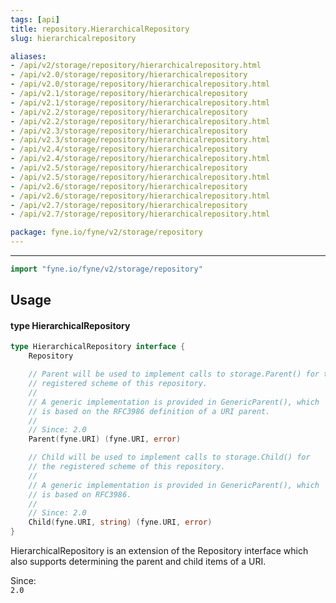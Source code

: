 ```yaml
---
tags: [api]
title: repository.HierarchicalRepository
slug: hierarchicalrepository

aliases:
- /api/v2/storage/repository/hierarchicalrepository.html
- /api/v2.0/storage/repository/hierarchicalrepository
- /api/v2.0/storage/repository/hierarchicalrepository.html
- /api/v2.1/storage/repository/hierarchicalrepository
- /api/v2.1/storage/repository/hierarchicalrepository.html
- /api/v2.2/storage/repository/hierarchicalrepository
- /api/v2.2/storage/repository/hierarchicalrepository.html
- /api/v2.3/storage/repository/hierarchicalrepository
- /api/v2.3/storage/repository/hierarchicalrepository.html
- /api/v2.4/storage/repository/hierarchicalrepository
- /api/v2.4/storage/repository/hierarchicalrepository.html
- /api/v2.5/storage/repository/hierarchicalrepository
- /api/v2.5/storage/repository/hierarchicalrepository.html
- /api/v2.6/storage/repository/hierarchicalrepository
- /api/v2.6/storage/repository/hierarchicalrepository.html
- /api/v2.7/storage/repository/hierarchicalrepository
- /api/v2.7/storage/repository/hierarchicalrepository.html

package: fyne.io/fyne/v2/storage/repository
---
```



---
```go
import "fyne.io/fyne/v2/storage/repository"
```

## Usage

#### type HierarchicalRepository

```go
type HierarchicalRepository interface {
	Repository

	// Parent will be used to implement calls to storage.Parent() for the
	// registered scheme of this repository.
	//
	// A generic implementation is provided in GenericParent(), which
	// is based on the RFC3986 definition of a URI parent.
	//
	// Since: 2.0
	Parent(fyne.URI) (fyne.URI, error)

	// Child will be used to implement calls to storage.Child() for
	// the registered scheme of this repository.
	//
	// A generic implementation is provided in GenericParent(), which
	// is based on RFC3986.
	//
	// Since: 2.0
	Child(fyne.URI, string) (fyne.URI, error)
}
```

HierarchicalRepository is an extension of the Repository interface which also supports determining the parent and child items of a URI.


<div class="since">Since: <code>
2.0</code></div>
